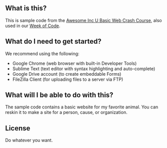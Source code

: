 ## What is this?

This is sample code from the [Awesome Inc U Basic Web Crash Course](http://www.awesomeincu.com/courses/basicweb-crash/), also used in our [Week of Code](http://www.awesomeincu.com/weekofcode/).

## What do I need to get started?

We recommend using the following:

- Google Chrome (web browser with built-in Developer Tools)
- Sublime Text (text editor with syntax highlighting and auto-complete)
- Google Drive account (to create embeddable Forms)
- FileZilla Client (for uploading files to a server via FTP)

## What will I be able to do with this?

The sample code contains a basic website for my favorite animal. You can reskin it to make a site for a person, cause, or organization.

## License

Do whatever you want.
